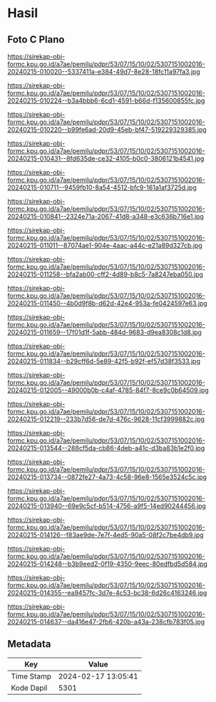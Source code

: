 # Hasil

## Foto C Plano

https://sirekap-obj-formc.kpu.go.id/a7ae/pemilu/pdpr/53/07/15/10/02/5307151002016-20240215-010020--5337411a-e384-49d7-8e28-18fc11a97fa3.jpg

https://sirekap-obj-formc.kpu.go.id/a7ae/pemilu/pdpr/53/07/15/10/02/5307151002016-20240215-010224--b3a4bbb6-6cd1-4591-b66d-f135600855fc.jpg

https://sirekap-obj-formc.kpu.go.id/a7ae/pemilu/pdpr/53/07/15/10/02/5307151002016-20240215-010220--b99fe6ad-20d9-45eb-bf47-519229329385.jpg

https://sirekap-obj-formc.kpu.go.id/a7ae/pemilu/pdpr/53/07/15/10/02/5307151002016-20240215-010431--8fd635de-ce32-4105-b0c0-3806121b4541.jpg

https://sirekap-obj-formc.kpu.go.id/a7ae/pemilu/pdpr/53/07/15/10/02/5307151002016-20240215-010711--9459fb10-8a54-4512-bfc9-161a1af3725d.jpg

https://sirekap-obj-formc.kpu.go.id/a7ae/pemilu/pdpr/53/07/15/10/02/5307151002016-20240215-010841--2324e71a-2067-41d8-a348-e3c636b716e1.jpg

https://sirekap-obj-formc.kpu.go.id/a7ae/pemilu/pdpr/53/07/15/10/02/5307151002016-20240215-011011--87074ae1-904e-4aac-a44c-e21a89d327cb.jpg

https://sirekap-obj-formc.kpu.go.id/a7ae/pemilu/pdpr/53/07/15/10/02/5307151002016-20240215-011258--bfa2ab00-cff2-4d89-b8c5-7a8247eba050.jpg

https://sirekap-obj-formc.kpu.go.id/a7ae/pemilu/pdpr/53/07/15/10/02/5307151002016-20240215-011450--4b0d9f8b-d62d-42e4-953a-fe0424597e63.jpg

https://sirekap-obj-formc.kpu.go.id/a7ae/pemilu/pdpr/53/07/15/10/02/5307151002016-20240215-011659--17f01d1f-5abb-484d-9683-d9ea8308c1d8.jpg

https://sirekap-obj-formc.kpu.go.id/a7ae/pemilu/pdpr/53/07/15/10/02/5307151002016-20240215-011834--b29cff6d-5e89-42f5-b92f-ef57d38f3533.jpg

https://sirekap-obj-formc.kpu.go.id/a7ae/pemilu/pdpr/53/07/15/10/02/5307151002016-20240215-012005--49000b0b-c4af-4785-84f7-8ce9c0b64509.jpg

https://sirekap-obj-formc.kpu.go.id/a7ae/pemilu/pdpr/53/07/15/10/02/5307151002016-20240215-012219--233b7d56-de7d-476c-9628-11cf3999882c.jpg

https://sirekap-obj-formc.kpu.go.id/a7ae/pemilu/pdpr/53/07/15/10/02/5307151002016-20240215-013544--288cf5da-cb86-4deb-a41c-d3ba83b1e2f0.jpg

https://sirekap-obj-formc.kpu.go.id/a7ae/pemilu/pdpr/53/07/15/10/02/5307151002016-20240215-013734--0872fe27-4a73-4c58-96e8-1565e3524c5c.jpg

https://sirekap-obj-formc.kpu.go.id/a7ae/pemilu/pdpr/53/07/15/10/02/5307151002016-20240215-013940--69e9c5cf-b514-4756-a9f5-14ed90244456.jpg

https://sirekap-obj-formc.kpu.go.id/a7ae/pemilu/pdpr/53/07/15/10/02/5307151002016-20240215-014126--f83ae9de-7e7f-4ed5-90a5-08f2c7be4db9.jpg

https://sirekap-obj-formc.kpu.go.id/a7ae/pemilu/pdpr/53/07/15/10/02/5307151002016-20240215-014248--b3b9eed2-0f19-4350-9eec-80edfbd5d584.jpg

https://sirekap-obj-formc.kpu.go.id/a7ae/pemilu/pdpr/53/07/15/10/02/5307151002016-20240215-014355--ea9457fc-3d7e-4c53-bc38-6d26c4163246.jpg

https://sirekap-obj-formc.kpu.go.id/a7ae/pemilu/pdpr/53/07/15/10/02/5307151002016-20240215-014637--da416e47-2fb6-420b-a43a-238cfb783f05.jpg


## Metadata

| Key        | Value               |
| ---------- | ------------------- |
| Time Stamp | 2024-02-17 13:05:41 |
| Kode Dapil | 5301                |



